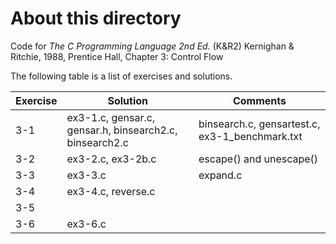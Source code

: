 # About this directory 
Code for _The C Programming Language 2nd Ed._ (K&R2) Kernighan & Ritchie, 1988, Prentice Hall, Chapter 3: Control Flow

The following table is a list of exercises and solutions.

|Exercise|Solution|Comments|
|--------|--------|--------|
|3-1 	 | ex3-1.c, gensar.c, gensar.h, binsearch2.c, binsearch2.c|binsearch.c, gensartest.c, ex3-1_benchmark.txt|
|3-2  	 | ex3-2.c, ex3-2b.c | escape() and unescape() |
|3-3     | ex3-3.c|expand.c|
|3-4     | ex3-4.c, reverse.c||
|3-5     | ||
|3-6     | ex3-6.c||
